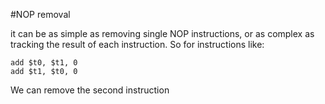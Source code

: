 #NOP removal

it can be as simple as removing single NOP instructions, or as complex as tracking the result of each instruction. So for instructions like:

```
add $t0, $t1, 0
add $t1, $t0, 0
```

We can remove the second instruction


